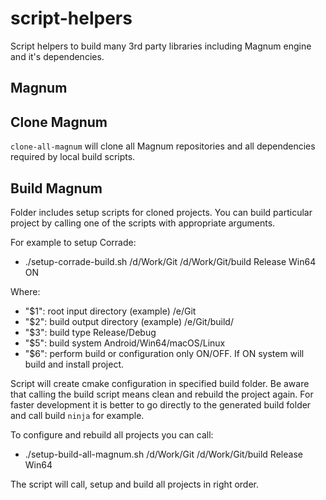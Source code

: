 # script-helpers

Script helpers to build many 3rd party libraries including Magnum engine and it's dependencies.

## Magnum
## Clone Magnum

`clone-all-magnum` will clone all Magnum repositories and all dependencies required by local build scripts.

## Build Magnum

Folder includes setup scripts for cloned projects.
You can build particular project by calling one of the scripts with appropriate arguments.

For example to setup Corrade:

- ./setup-corrade-build.sh /d/Work/Git /d/Work/Git/build Release Win64 ON

Where:
- "$1": root input directory (example) /e/Git
- "$2": build output directory (example) /e/Git/build/
- "$3": build type Release/Debug
- "$5": build system Android/Win64/macOS/Linux
- "$6": perform build or configuration only ON/OFF. If ON system will build and install project.

Script will create cmake configuration in specified build folder.
Be aware that calling the build script means clean and rebuild the project again.
For faster development it is better to go directly to the generated build folder and call build `ninja` for example.

To configure and rebuild all projects you can call:
- ./setup-build-all-magnum.sh /d/Work/Git /d/Work/Git/build Release Win64

The script will call, setup and build all projects in right order.